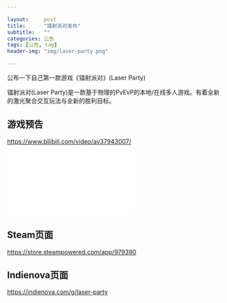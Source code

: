 ```yaml
---

layout:     post
title:      "镭射派对发布"
subtitle:   ""
categories: 公告
tags: [公告, tag]
header-img: "img/laser-party.png"

---
```


公布一下自己第一款游戏《镭射派对》(Laser Party)

镭射派对(Laser Party)是一款基于物理的PvEvP的本地/在线多人游戏。有着全新的激光聚合交互玩法与全新的胜利目标。

## 游戏预告

https://www.bilibili.com/video/av37943007/


<iframe src="//player.bilibili.com/player.html?aid=37943007&cid=66700933&page=1" scrolling="no" border="0" frameborder="no" framespacing="0" allowfullscreen="true"> </iframe>


## Steam页面

https://store.steampowered.com/app/979390

## Indienova页面

https://indienova.com/g/laser-party
